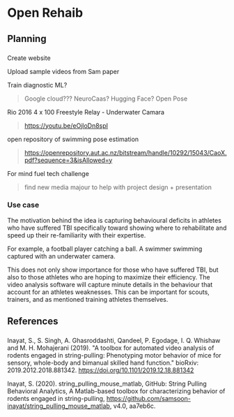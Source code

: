 # Open Rehaib

## Planning

###
Create website

Upload sample videos from Sam paper

Train diagnostic ML? 
> Google cloud???
> NeuroCaas?
> Hugging Face?
> Open Pose

Rio 2016 4 x 100 Freestyle Relay - Underwater Camara
> https://youtu.be/eOjloDn8spI

open repository of swimming pose estimation
> https://openrepository.aut.ac.nz/bitstream/handle/10292/15043/CaoX.pdf?sequence=3&isAllowed=y

For mind fuel tech challenge
> find new media majour to help with project design + presentation

### Use case 

The motivation behind the idea is capturing behavioural deficits in athletes who have suffered TBI specifically toward showing where to rehabilitate and speed up their re-familiarity with their expertise. 

For example, a football player catching a ball. 
A swimmer swimming captured with an underwater camera.

This does not only show importance for those who have suffered TBI, but also to those athletes who are hoping to maximize their efficiency. The video analysis software will capture minute details in the behaviour that account for an athletes weaknesses. This can be important for scouts, trainers, and as mentioned training athletes themselves.

## References

###
Inayat, S., S. Singh, A. Ghasroddashti, Qandeel, P. Egodage, I. Q. Whishaw and M. H. Mohajerani (2019). "A toolbox for automated video analysis of rodents engaged in string-pulling: Phenotyping motor behavior of mice for sensory, whole-body and bimanual skilled hand function." bioRxiv: 2019.2012.2018.881342. https://doi.org/10.1101/2019.12.18.881342

Inayat, S. (2020). string_pulling_mouse_matlab, GitHub: String Pulling Behavioral Analytics, A Matlab-based toolbox for characterizing behavior of rodents engaged in string-pulling, https://github.com/samsoon-inayat/string_pulling_mouse_matlab, v4.0, aa7eb6c.
